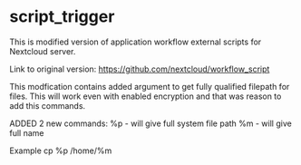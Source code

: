 # script_trigger
This is modified version of application workflow external scripts for Nextcloud server.

Link to original version: https://github.com/nextcloud/workflow_script

This modfication contains added argument to get fully qualified filepath for files.
This will work even with enabled encryption and that was reason to add this commands. 

ADDED 2 new commands:
%p - will give full system file path
%m - will give full name

Example 
cp %p /home/%m

